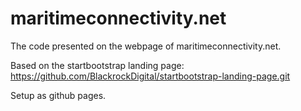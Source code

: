 # maritimeconnectivity.net
The code presented on the webpage of maritimeconnectivity.net.

Based on the startbootstrap landing page: https://github.com/BlackrockDigital/startbootstrap-landing-page.git

Setup as github pages.
